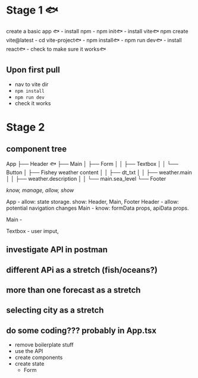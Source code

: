 # Stage 1 🐟

create a basic app 🐟
    - install npm - npm init🐟
    - install vite🐟 npm create vite@latest
        - cd vite-project🐟
        - npm install🐟
        - npm run dev🐟
    - install react🐟
    - check to make sure it works🐟

## Upon first pull 
- nav to vite dir
- `npm install`
- `npm run dev`
- check it works

# Stage 2
## component tree
App
├── Header 🐟
├── Main
│   ├── Form
│   │   ├── Textbox
│   │   └── Button
│   ├── Fishey weather content
│   │   ├── dt_txt
│   │   ├── weather.main
│   │   ├── weather.description
│   │   └── main.sea_level
└── Footer

*know, manage, allow, show*

App - allow: state storage.  show: Header, Main, Footer
Header - allow: potential navigation changes
Main - know: formData props, apiData props. 

Main - 

Textbox - user imput, 

## investigate API in postman

## different APi as a stretch (fish/oceans?)

## more than one forecast as a stretch

## selecting city as a stretch

## do some coding??? probably in App.tsx
- remove boilerplate stuff
- use the API
- create components
- create state
    - Form 
